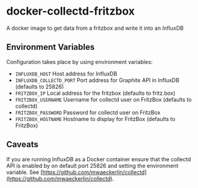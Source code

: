 # docker-collectd-fritzbox

A docker image to get data from a fritzbox and write it into an InfluxDB

## Environment Variables

Configuration takes place by using environment variables:

- `INFLUXDB_HOST` Host address for InfluxDB
- `INFLUXDB_COLLECTD_PORT` Port address for Graphite API in InfluxDB (defaults to 25826)
- `FRITZBOX_IP` Local address for the fritzbox (defaults to fritz.box)
- `FRITZBOX_USERNAME` Username for collectd user on FritzBox (defaults to collectd)
- `FRITZBOX_PASSWORD` Password for collectd user on FritzBox
- `FRITZBOX_HOSTNAME` Hostname to display for FritzBox (defaults to FritzBox)

## Caveats

If you are running InfluxDB as a Docker container ensure that the collectd API is enabled by on default port 25826 and setting the environment variable. See [https://github.com/mwaeckerlin/collectd](https://github.com/mwaeckerlin/collectd).
